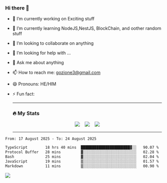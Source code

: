 ### Hi there 👋

<!--
**charlieScript/charlieScript** is a ✨ _special_ ✨ repository because its `README.md` (this file) appears on your GitHub profile.

Here are some ideas to get you started: -->

- 🔭 I’m currently working on Exciting stuff
- 🌱 I’m currently learning NodeJS,NestJS, BlockChain, and oother random stuff
- 👯 I’m looking to collaborate on anything
- 🤔 I’m looking for help with ...
- 💬 Ask me about anything
- 📫 How to reach me: gozione3@gmail.com
- 😄 Pronouns: HE/HIM
- ⚡ Fun fact:


  ---

  ### :fire: My Stats

  <div id="stats" align="center">
  <img src="http://github-readme-streak-stats.herokuapp.com?user=charlieScript&theme=dark&date_format=M%20j%5B%2C%20Y%5D" />&nbsp;&nbsp;&nbsp;
  <img src="https://github-readme-stats.vercel.app/api/top-langs/?username=charlieScript&layout=compact&theme=vision-friendly-dark"/>&nbsp;&nbsp;&nbsp;
  <img src="https://github-readme-stats.vercel.app/api?username=charlieScript&show_icons=true&theme=radical"/>
  </div>

  ---



<!--START_SECTION:waka-->

```txt
From: 17 August 2025 - To: 24 August 2025

TypeScript        18 hrs 40 mins  ██████████████████████▓░░   90.07 %
Protocol Buffer   28 mins         ▓░░░░░░░░░░░░░░░░░░░░░░░░   02.28 %
Bash              25 mins         ▓░░░░░░░░░░░░░░░░░░░░░░░░   02.04 %
JavaScript        19 mins         ▒░░░░░░░░░░░░░░░░░░░░░░░░   01.57 %
Markdown          11 mins         ▒░░░░░░░░░░░░░░░░░░░░░░░░   00.90 %
```

<!--END_SECTION:waka-->
![](https://komarev.com/ghpvc/?username=charlieScript)
